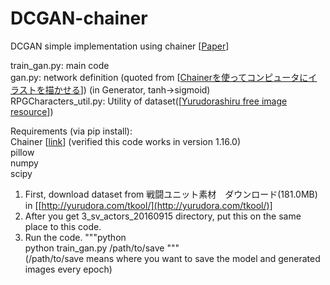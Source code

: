 # DCGAN-chainer
DCGAN simple implementation using chainer [[Paper](https://arxiv.org/abs/1511.06434)]  

train_gan.py: main code  
gan.py: network definition (quoted from [[Chainerを使ってコンピュータにイラストを描かせる](http://qiita.com/rezoolab/items/5cc96b6d31153e0c86bc)]) (in Generator, tanh->sigmoid)  
RPGCharacters_util.py: Utility of dataset([[Yurudorashiru free image resource](http://yurudora.com/tkool/)])  

Requirements (via pip install):  
Chainer [[link](http://chainer.org/)] (verified this code works in version 1.16.0)  
pillow  
numpy  
scipy    

1. First, download dataset from 戦闘ユニット素材　ダウンロード(181.0MB) in [[http://yurudora.com/tkool/](http://yurudora.com/tkool/)]   
2. After you get 3_sv_actors_20160915 directory, put this on the same place to this code.  
3. Run the code.
"""python  
python train_gan.py /path/to/save
"""  
(/path/to/save means where you want to save the model and generated images every epoch)  


